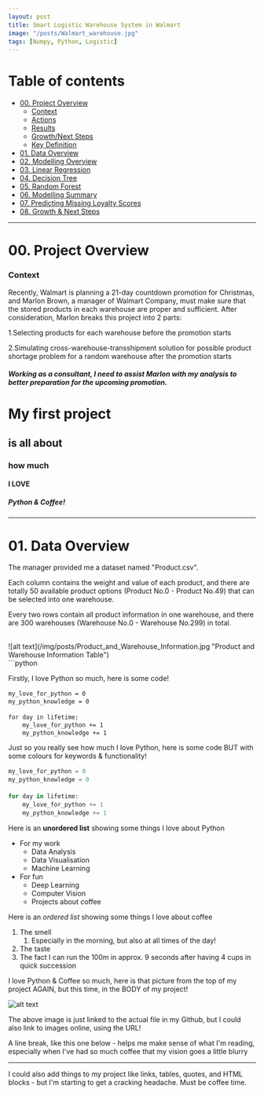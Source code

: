 ```yaml
---
layout: post
title: Smart Logistic Warehouse System in Walmart
image: "/posts/Walmart_warehouse.jpg"
tags: [Numpy, Python, Logistic]
---
```


# Table of contents

- [00. Project Overview](#overview-main)
    - [Context](#overview-context)
    - [Actions](#overview-actions)
    - [Results](#overview-results)
    - [Growth/Next Steps](#overview-growth)
    - [Key Definition](#overview-definition)
- [01. Data Overview](#data-overview)
- [02. Modelling Overview](#modelling-overview)
- [03. Linear Regression](#linreg-title)
- [04. Decision Tree](#regtree-title)
- [05. Random Forest](#rf-title)
- [06. Modelling Summary](#modelling-summary)
- [07. Predicting Missing Loyalty Scores](#modelling-predictions)
- [08. Growth & Next Steps](#growth-next-steps)

___

# 00. Project Overview  <a name="overview-main"></a>

### Context <a name="overview-context"></a>

Recently, Walmart is planning a 21-day countdown promotion for Christmas, and Marlon Brown, a manager of Walmart Company, must make sure that the stored products in each warehouse are proper and sufficient. After consideration, Marlon breaks this project into 2 parts:

1.Selecting products for each warehouse before the promotion starts

2.Simulating cross-warehouse-transshipment solution for possible product shortage problem for a random warehouse after the promotion starts 

##### Working as a consultant, I need to assist Marlon with my analysis to better preparation for the upcoming promotion. 

# My first project
## is all about
### how much
#### I LOVE
##### Python & Coffee!






---
# 01. Data Overview  <a name="data-overview"></a>

The manager provided me a dataset named "Product.csv".

Each column contains the weight and value of each product, and there are totally 50 available product options (Product No.0 - Product No.49) that can be selected into one warehouse.

Every two rows contain all product information in one warehouse, and there are 300 warehouses (Warehouse No.0 - Warehouse No.299) in total.

<br>
![alt text](/img/posts/Product_and_Warehouse_Information.jpg "Product and Warehouse Information Table")


<br>
```python

Firstly, I love Python so much, here is some code!

```
my_love_for_python = 0
my_python_knowledge = 0

for day in lifetime:
    my_love_for_python += 1
    my_python_knowledge += 1
```

Just so you really see how much I love Python, here is some code BUT with some colours for keywords & functionality!

```python
my_love_for_python = 0
my_python_knowledge = 0

for day in lifetime:
    my_love_for_python += 1
    my_python_knowledge += 1  
```

Here is an **unordered list** showing some things I love about Python

* For my work
    * Data Analysis
    * Data Visualisation
    * Machine Learning
* For fun
    * Deep Learning
    * Computer Vision
    * Projects about coffee

Here is an _ordered list_ showing some things I love about coffee

1. The smell
    1. Especially in the morning, but also at all times of the day!
2. The taste
3. The fact I can run the 100m in approx. 9 seconds after having 4 cups in quick succession

I love Python & Coffee so much, here is that picture from the top of my project AGAIN, but this time, in the BODY of my project!

![alt text](/img/posts/coffee_python.jpg "Coffee & Python - I love them!")

The above image is just linked to the actual file in my Github, but I could also link to images online, using the URL!

A line break, like this one below - helps me make sense of what I'm reading, especially when I've had so much coffee that my vision goes a little blurry

---

I could also add things to my project like links, tables, quotes, and HTML blocks - but I'm starting to get a cracking headache.  Must be coffee time.
